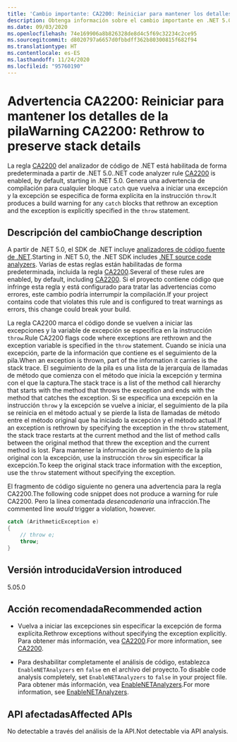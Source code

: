 ```yaml
---
title: 'Cambio importante: CA2200: Reiniciar para mantener los detalles de la pila'
description: Obtenga información sobre el cambio importante en .NET 5.0 causado por la habilitación de la regla de análisis de código CA2200.
ms.date: 09/03/2020
ms.openlocfilehash: 74e169906a8b826328de8d4c5f69c32234c2ce95
ms.sourcegitcommit: d8020797a6657d0fbbdff362b80300815f682f94
ms.translationtype: HT
ms.contentlocale: es-ES
ms.lasthandoff: 11/24/2020
ms.locfileid: "95760190"
---
```

# <a name="warning-ca2200-rethrow-to-preserve-stack-details"></a><span data-ttu-id="7e788-103">Advertencia CA2200: Reiniciar para mantener los detalles de la pila</span><span class="sxs-lookup"><span data-stu-id="7e788-103">Warning CA2200: Rethrow to preserve stack details</span></span>

<span data-ttu-id="7e788-104">La regla [CA2200](/visualstudio/code-quality/ca2200) del analizador de código de .NET está habilitada de forma predeterminada a partir de .NET 5.0.</span><span class="sxs-lookup"><span data-stu-id="7e788-104">.NET code analyzer rule [CA2200](/visualstudio/code-quality/ca2200) is enabled, by default, starting in .NET 5.0.</span></span> <span data-ttu-id="7e788-105">Genera una advertencia de compilación para cualquier bloque `catch` que vuelva a iniciar una excepción y la excepción se especifica de forma explícita en la instrucción `throw`.</span><span class="sxs-lookup"><span data-stu-id="7e788-105">It produces a build warning for any `catch` blocks that rethrow an exception and the exception is explicitly specified in the `throw` statement.</span></span>

## <a name="change-description"></a><span data-ttu-id="7e788-106">Descripción del cambio</span><span class="sxs-lookup"><span data-stu-id="7e788-106">Change description</span></span>

<span data-ttu-id="7e788-107">A partir de .NET 5.0, el SDK de .NET incluye [analizadores de código fuente de .NET](../../../../fundamentals/code-analysis/overview.md).</span><span class="sxs-lookup"><span data-stu-id="7e788-107">Starting in .NET 5.0, the .NET SDK includes [.NET source code analyzers](../../../../fundamentals/code-analysis/overview.md).</span></span> <span data-ttu-id="7e788-108">Varias de estas reglas están habilitadas de forma predeterminada, incluida la regla [CA2200](/visualstudio/code-quality/ca2200).</span><span class="sxs-lookup"><span data-stu-id="7e788-108">Several of these rules are enabled, by default, including [CA2200](/visualstudio/code-quality/ca2200).</span></span> <span data-ttu-id="7e788-109">Si el proyecto contiene código que infringe esta regla y está configurado para tratar las advertencias como errores, este cambio podría interrumpir la compilación.</span><span class="sxs-lookup"><span data-stu-id="7e788-109">If your project contains code that violates this rule and is configured to treat warnings as errors, this change could break your build.</span></span>

<span data-ttu-id="7e788-110">La regla CA2200 marca el código donde se vuelven a iniciar las excepciones y la variable de excepción se especifica en la instrucción `throw`.</span><span class="sxs-lookup"><span data-stu-id="7e788-110">Rule CA2200 flags code where exceptions are rethrown and the exception variable is specified in the `throw` statement.</span></span> <span data-ttu-id="7e788-111">Cuando se inicia una excepción, parte de la información que contiene es el seguimiento de la pila.</span><span class="sxs-lookup"><span data-stu-id="7e788-111">When an exception is thrown, part of the information it carries is the stack trace.</span></span> <span data-ttu-id="7e788-112">El seguimiento de la pila es una lista de la jerarquía de llamadas de método que comienza con el método que inicia la excepción y termina con el que la captura.</span><span class="sxs-lookup"><span data-stu-id="7e788-112">The stack trace is a list of the method call hierarchy that starts with the method that throws the exception and ends with the method that catches the exception.</span></span> <span data-ttu-id="7e788-113">Si se especifica una excepción en la instrucción `throw` y la excepción se vuelve a iniciar, el seguimiento de la pila se reinicia en el método actual y se pierde la lista de llamadas de método entre el método original que ha iniciado la excepción y el método actual.</span><span class="sxs-lookup"><span data-stu-id="7e788-113">If an exception is rethrown by specifying the exception in the `throw` statement, the stack trace restarts at the current method and the list of method calls between the original method that threw the exception and the current method is lost.</span></span> <span data-ttu-id="7e788-114">Para mantener la información de seguimiento de la pila original con la excepción, use la instrucción `throw` sin especificar la excepción.</span><span class="sxs-lookup"><span data-stu-id="7e788-114">To keep the original stack trace information with the exception, use the `throw` statement without specifying the exception.</span></span>

<span data-ttu-id="7e788-115">El fragmento de código siguiente no genera una advertencia para la regla CA2200.</span><span class="sxs-lookup"><span data-stu-id="7e788-115">The following code snippet does not produce a warning for rule CA2200.</span></span> <span data-ttu-id="7e788-116">Pero la línea comentada *desencadenaría* una infracción.</span><span class="sxs-lookup"><span data-stu-id="7e788-116">The commented line *would* trigger a violation, however.</span></span>

```csharp
catch (ArithmeticException e)
{
    // throw e;
    throw;
}
```

## <a name="version-introduced"></a><span data-ttu-id="7e788-117">Versión introducida</span><span class="sxs-lookup"><span data-stu-id="7e788-117">Version introduced</span></span>

<span data-ttu-id="7e788-118">5.0</span><span class="sxs-lookup"><span data-stu-id="7e788-118">5.0</span></span>

## <a name="recommended-action"></a><span data-ttu-id="7e788-119">Acción recomendada</span><span class="sxs-lookup"><span data-stu-id="7e788-119">Recommended action</span></span>

- <span data-ttu-id="7e788-120">Vuelva a iniciar las excepciones sin especificar la excepción de forma explícita.</span><span class="sxs-lookup"><span data-stu-id="7e788-120">Rethrow exceptions without specifying the exception explicitly.</span></span> <span data-ttu-id="7e788-121">Para obtener más información, vea [CA2200](/visualstudio/code-quality/ca2200).</span><span class="sxs-lookup"><span data-stu-id="7e788-121">For more information, see [CA2200](/visualstudio/code-quality/ca2200).</span></span>

- <span data-ttu-id="7e788-122">Para deshabilitar completamente el análisis de código, establezca `EnableNETAnalyzers` en `false` en el archivo del proyecto.</span><span class="sxs-lookup"><span data-stu-id="7e788-122">To disable code analysis completely, set `EnableNETAnalyzers` to `false` in your project file.</span></span> <span data-ttu-id="7e788-123">Para obtener más información, vea [EnableNETAnalyzers](../../../project-sdk/msbuild-props.md#enablenetanalyzers).</span><span class="sxs-lookup"><span data-stu-id="7e788-123">For more information, see [EnableNETAnalyzers](../../../project-sdk/msbuild-props.md#enablenetanalyzers).</span></span>

## <a name="affected-apis"></a><span data-ttu-id="7e788-124">API afectadas</span><span class="sxs-lookup"><span data-stu-id="7e788-124">Affected APIs</span></span>

<span data-ttu-id="7e788-125">No detectable a través del análisis de la API.</span><span class="sxs-lookup"><span data-stu-id="7e788-125">Not detectable via API analysis.</span></span>

<!--

### Affected APIs

Not detectable via API analysis.

### Category

Code analysis

-->
